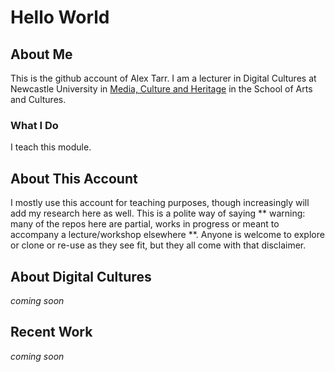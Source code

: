 # Hello World

## About Me
This is the github account of Alex Tarr. I am a lecturer in Digital Cultures at Newcastle University in [Media, Culture and Heritage](https://www.ncl.ac.uk/sacs/mch/) in the School of Arts and Cultures. 

### What I Do
I teach this module.

## About This Account
I mostly use this account for teaching purposes, though increasingly will add my research here as well. 
This is a polite way of saying ** warning: many of the repos here are partial, works in progress or meant to accompany a lecture/workshop elsewhere **. Anyone is welcome to explore or clone or re-use as they see fit, but they all come with that disclaimer.

## About Digital Cultures
*coming soon*

## Recent Work
*coming soon*

<!--
this area is technically a JAVASCRIPT Comment, it is a clever way to include a note to yourself, or others, about the contents of this file, without it appearing in the main body of text.
Anything between the two braces < and > will only appear in the editor. (Or, more accurately, will only be visible if someone were to inspect your code).
**doctarr/doctarr** is a ✨ _special_ ✨ repository because its `README.md` (this file) appears on your GitHub profile.

Here are some ideas to get you started:

- 🔭 I’m currently working on ...
- 🌱 I’m currently learning ...
- 👯 I’m looking to collaborate on ...
- 🤔 I’m looking for help with ...
- 💬 Ask me about ...
- 📫 How to reach me: ...
- 😄 Pronouns: ...
- ⚡ Fun fact: ...
-->


      
